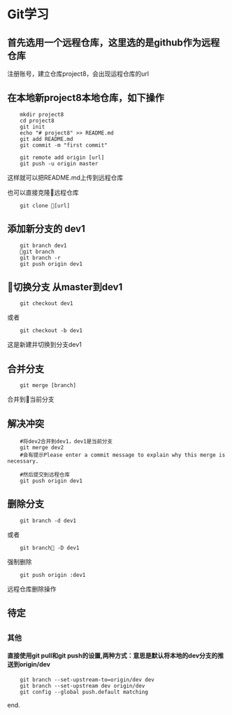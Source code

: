 # Git学习
## 首先选用一个远程仓库，这里选的是github作为远程仓库
注册账号，建立仓库project8，会出现运程仓库的url
## 在本地新project8本地仓库，如下操作
        mkdir project8
        cd project8
        git init
        echo "# project8" >> README.md
        git add README.md
        git commit -m "first commit"

        git remote add origin [url]
        git push -u origin master
这样就可以把README.md上传到远程仓库

也可以直接克隆远程仓库

        git clone [url]

## 添加新分支的 dev1
        git branch dev1
        git branch
        git branch -r
        git push origin dev1

## 切换分支 从master到dev1
        git checkout dev1
或者

        git checkout -b dev1

这是新建并切换到分支dev1

## 合并分支

        git merge [branch]
合并到当前分支

## 解决冲突

        #将dev2合并到dev1，dev1是当前分支
        git merge dev2
        #会有提示Please enter a commit message to explain why this merge is necessary.

        #然后提交到远程仓库
        git push origin dev1



## 删除分支
        git branch -d dev1
或者

        git branch -D dev1
强制删除

        git push origin :dev1
远程仓库删除操作


## 待定
## 


### 其他
#### 直接使用git pull和git push的设置,两种方式：意思是默认将本地的dev分支的推送到origin/dev
        git branch --set-upstream-to=origin/dev dev
        git branch --set-upstream dev origin/dev
        git config --global push.default matching

end.


